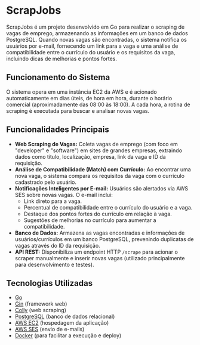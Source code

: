 # ScrapJobs

ScrapJobs é um projeto desenvolvido em Go para realizar o scraping de vagas de emprego, armazenando as informações em um banco de dados PostgreSQL. Quando novas vagas são encontradas, o sistema notifica os usuários por e-mail, fornecendo um link para a vaga e uma análise de compatibilidade entre o currículo do usuário e os requisitos da vaga, incluindo dicas de melhorias e pontos fortes.

## Funcionamento do Sistema

O sistema opera em uma instância EC2 da AWS e é acionado automaticamente em dias úteis, de hora em hora, durante o horário comercial (aproximadamente das 08:00 às 18:00). A cada hora, a rotina de scraping é executada para buscar e analisar novas vagas.

## Funcionalidades Principais

- **Web Scraping de Vagas:** Coleta vagas de emprego (com foco em "developer" e "software") em sites de grandes empresas, extraindo dados como título, localização, empresa, link da vaga e ID da requisição.
- **Análise de Compatibilidade (Match) com Currículo:** Ao encontrar uma nova vaga, o sistema compara os requisitos da vaga com o currículo cadastrado pelo usuário.
- **Notificações Inteligentes por E-mail:** Usuários são alertados via AWS SES sobre novas vagas. O e-mail inclui:
    - Link direto para a vaga.
    - Percentual de compatibilidade entre o currículo do usuário e a vaga.
    - Destaque dos pontos fortes do currículo em relação à vaga.
    - Sugestões de melhorias no currículo para aumentar a compatibilidade.
- **Banco de Dados:** Armazena as vagas encontradas e informações de usuários/currículos em um banco PostgreSQL, prevenindo duplicatas de vagas através do ID da requisição.
- **API REST:** Disponibiliza um endpoint HTTP `/scrape` para acionar o scraper manualmente e inserir novas vagas (utilizado principalmente para desenvolvimento e testes).

## Tecnologias Utilizadas

- [Go](https://golang.org/)
- [Gin](https://github.com/gin-gonic/gin) (framework web)
- [Colly](https://github.com/gocolly/colly) (web scraping)
- [PostgreSQL](https://www.postgresql.org/) (banco de dados relacional)
- [AWS EC2](https://aws.amazon.com/ec2/) (hospedagem da aplicação)
- [AWS SES](https://aws.amazon.com/ses/) (envio de e-mails)
- [Docker](https://www.docker.com/) (para facilitar a execução e deploy)
